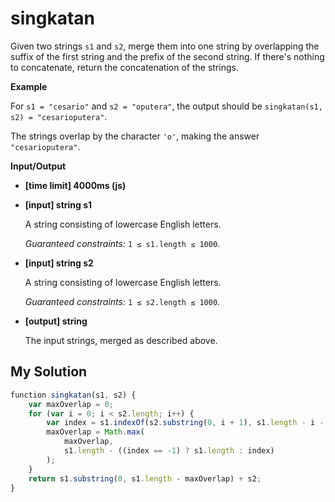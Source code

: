 # singkatan
﻿Given two strings `s1` and `s2`, merge them into one string by overlapping the suffix of the first string and the prefix of the second string. If there's nothing to concatenate, return the concatenation of the strings.

**Example**

For `s1 = "cesario"` and `s2 = "oputera"`, the output should be
`singkatan(s1, s2) = "cesarioputera"`.

The strings overlap by the character `'o'`, making the answer `"cesarioputera"`.

**Input/Output**

*   **[time limit] 4000ms (js)**

*   **[input] string s1**

    A string consisting of lowercase English letters.

    _Guaranteed constraints:_
    `1 ≤ s1.length ≤ 1000`.

*   **[input] string s2**

    A string consisting of lowercase English letters.

    _Guaranteed constraints:_
    `1 ≤ s2.length ≤ 1000`.

*   **[output] string**

    The input strings, merged as described above.


## My Solution
```javascript
﻿function singkatan(s1, s2) {
    var maxOverlap = 0;
    for (var i = 0; i < s2.length; i++) {
        var index = s1.indexOf(s2.substring(0, i + 1), s1.length - i - 1);
        maxOverlap = Math.max(
            maxOverlap,
            s1.length - ((index == -1) ? s1.length : index)
        );
    }
    return s1.substring(0, s1.length - maxOverlap) + s2;
}
​
```
